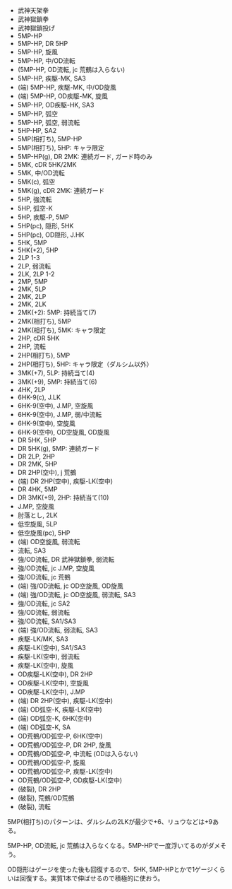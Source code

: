 - 武神天架拳
- 武神獄鎖拳
- 武神獄鎖投げ
- 5MP-HP
- 5MP-HP, DR 5HP
- 5MP-HP, 旋風
- 5MP-HP, 中/OD流転
- (5MP-HP, OD流転, jc 荒鵺は入らない)
- 5MP-HP, 疾駆-MK, SA3
- (端) 5MP-HP, 疾駆-MK, 中/OD旋風
- (端) 5MP-HP, OD疾駆-MK, 旋風
- 5MP-HP, OD疾駆-HK, SA3
- 5MP-HP, 弧空
- 5MP-HP, 弧空, 弱流転
- 5HP-HP, SA2
- 5MP(相打ち), 5MP-HP
- 5MP(相打ち), 5HP: キャラ限定
- 5MP-HP(g), DR 2MK: 連続ガード, ガード時のみ
- 5MK, cDR 5HK/2MK
- 5MK, 中/OD流転
- 5MK(c), 弧空
- 5MK(g), cDR 2MK: 連続ガード
- 5HP, 強流転
- 5HP, 弧空-K
- 5HP, 疾駆-P, 5MP
- 5HP(pc), 隠形, 5HK
- 5HP(pc), OD隠形, J.HK
- 5HK, 5MP
- 5HK(+2), 5HP
- 2LP 1-3
- 2LP, 弱流転
- 2LK, 2LP 1-2
- 2MP, 5MP
- 2MK, 5LP
- 2MK, 2LP
- 2MK, 2LK
- 2MK(+2): 5MP: 持続当て(7)
- 2MK(相打ち), 5MP
- 2MK(相打ち), 5MK: キャラ限定
- 2HP, cDR 5HK
- 2HP, 流転
- 2HP(相打ち), 5MP
- 2HP(相打ち), 5HP: キャラ限定（ダルシム以外）
- 3MK(+7), 5LP: 持続当て(4)
- 3MK(+9), 5MP: 持続当て(6)
- 4HK, 2LP
- 6HK-9(c), J.LK
- 6HK-9(空中), J.MP, 空旋風
- 6HK-9(空中), J.MP, 弱/中流転
- 6HK-9(空中), 空旋風
- 6HK-9(空中), OD空旋風, OD旋風
- DR 5HK, 5HP
- DR 5HK(g), 5MP: 連続ガード
- DR 2LP, 2HP
- DR 2MK, 5HP
- DR 2HP(空中), j 荒鵺
- (端) DR 2HP(空中), 疾駆-LK(空中)
- DR 4HK, 5MP
- DR 3MK(+9), 2HP: 持続当て(10)
- J.MP, 空旋風
- 肘落とし, 2LK
- 低空旋風, 5LP
- 低空旋風(pc), 5HP
- (端) OD空旋風, 弱流転
- 流転, SA3
- 強/OD流転, DR 武神獄鎖拳, 弱流転
- 強/OD流転, jc J.MP, 空旋風
- 強/OD流転, jc 荒鵺
- (端) 強/OD流転, jc OD空旋風, OD旋風
- (端) 強/OD流転, jc OD空旋風, 弱流転, SA3
- 強/OD流転, jc SA2
- 強/OD流転, 弱流転
- 強/OD流転, SA1/SA3
- (端) 強/OD流転, 弱流転, SA3
- 疾駆-LK/MK, SA3
- 疾駆-LK(空中), SA1/SA3
- 疾駆-LK(空中), 弱流転
- 疾駆-LK(空中), 旋風
- OD疾駆-LK(空中), DR 2HP
- OD疾駆-LK(空中), 空旋風
- OD疾駆-LK(空中), J.MP
- (端) DR 2HP(空中), 疾駆-LK(空中)
- (端) OD弧空-K, 疾駆-LK(空中)
- (端) OD弧空-K, 6HK(空中)
- (端) OD弧空-K, SA
- OD荒鵺/OD弧空-P, 6HK(空中)
- OD荒鵺/OD弧空-P, DR 2HP, 旋風
- OD荒鵺/OD弧空-P, 中流転 (ODは入らない)
- OD荒鵺/OD弧空-P, 旋風
- OD荒鵺/OD弧空-P, 疾駆-LK(空中)
- OD荒鵺/OD弧空-P, OD疾駆-LK(空中)
- (破裂), DR 2HP
- (破裂), 荒鵺/OD荒鵺
- (破裂), 流転

5MP(相打ち)のパターンは、ダルシムの2LKが最少で+6、リュウなどは+9ある。

5MP-HP, OD流転, jc 荒鵺は入らなくなる。5MP-HPで一度浮いてるのがダメそう。

OD隠形はゲージを使った後も回復するので、5HK, 5MP-HPとかで1ゲージくらいは回復する。実質1本で伸ばせるので積極的に使おう。
